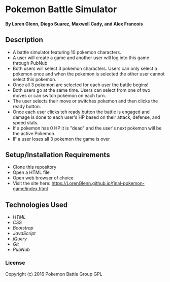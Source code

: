 # Pokemon Battle Simulator

#### By **Loren Glenn, Diego Suarez, Maxwell Cady, and Alex Francois**


## Description
* A battle simulator featuring 10 pokemon characters.
* A user will create a game and another user will log into this game through PubNub
* Both users will select 3 pokemon characters. Users can only select a pokemon once and when the pokemon is selected the other user cannot select this pokemon.
* Once all 3 pokemon are selected for each user the battle begins!
* Both users go at the same time. Users can select from one of two moves or can switch pokemon on each turn.
* The user selects their move or switches pokemon and then clicks the ready button. 
* Once each user clicks teh ready button the battle is engaged and damage is done to each user's HP based on their attack, defense, and speed stats.
* If a pokemon has 0 HP it is "dead" and the user's next pokemon will be the active Pokemon. 
* IF a user loses all 3 pokemon the game is over


## Setup/Installation Requirements

* Clone this repository
* Open a HTML file
* Open web browser of choice
* Visit the site here: https://LorenGlenn.github.io/final-pokemon-game/index.html


## Technologies Used

* _HTML_
* _CSS_
* _Bootstrap_
* _JavaScript_
* _jQuery_
* _Git_
* _PubNub_

### License

Copyright (c) 2016 Pokemon Battle Group GPL
